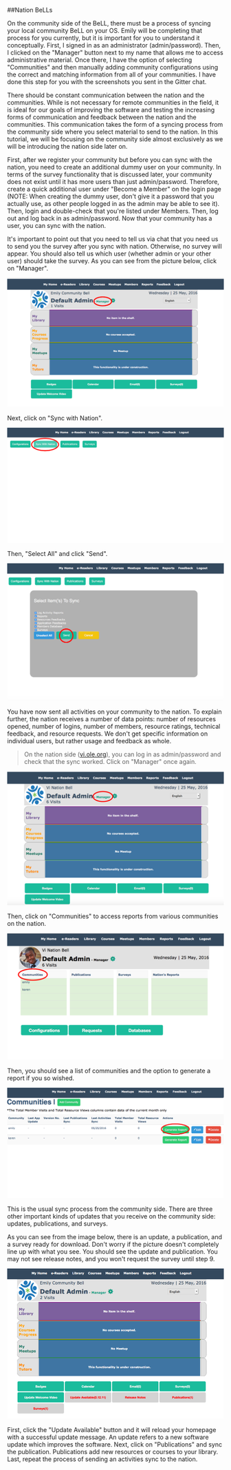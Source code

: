 ##Nation BeLLs

On the community side of the BeLL, there must be a process of syncing your local community BeLL on your OS. Emily will be completing that process for you currently, but it is important for you to understand it conceptually. First, I signed in as an administrator (admin/password). Then, I clicked on the "Manager" button next to my name that allows me to access administrative material. Once there, I have the option of selecting "Communities" and then manually adding community configurations using the correct and matching information from all of your communities. I have done this step for you with the screenshots you sent in the Gitter chat.

There should be constant communication between the nation and the communities. While is not necessary for remote communities in the field, it is ideal for our goals of improving the software and testing the increasing forms of communication and feedback between the nation and the communities. This communication takes the form of a syncing process from the community side where you select material to send to the nation. In this tutorial, we will be focusing on the community side almost exclusively as we will be introducing the nation side later on.

First, after we register your community but before you can sync with the nation, you need to create an additional dummy user on your community. In terms of the survey functionality that is discussed later, your community does not exist until it has more users than just admin/password. Therefore, create a quick additional user under "Become a Member" on the login page (NOTE: When creating the dummy user, don't give it a password that you actually use, as other people logged in as the admin may be able to see it). Then, login and double-check that you're listed under Members. Then, log out and log back in as admin/password. Now that your community has a user, you can sync with the nation.

It's important to point out that you need to tell us via chat that you need us to send you the survey after you sync with nation. Otherwise, no survey will appear. You should also tell us which user (whether admin or your other user) should take the survey. As you can see from the picture below, click on "Manager".

![Clicking on "Manager"](uploads/images/nation.md1.png)

Next, click on "Sync with Nation".

![Clicking on "Sync with Nation"](uploads/images/nation.md2.png)

Then, "Select All" and click "Send".

![Clicking on "Select All" and "Send"](uploads/images/nation.md3.png)

You have now sent all activities on your community to the nation. To explain further, the nation receives a number of data points: number of resources opened, number of logins, number of members, resource ratings, technical feedback, and resource requests. We don't get specific information on individual users, but rather usage and feedback as whole.

> On the nation side ([vi.ole.org](http://vi.ole.org)), you can log in as admin/password and check that the sync worked. Click on "Manager" once again.

![Clicking on "Manager" after logging in on the nation](uploads/images/nation.md4.png)

Then, click on "Communities" to access reports from various communities on the nation.

![Clicking on "Communities"](uploads/images/nation.md5.png)

Then, you should see a list of communities and the option to generate a report if you so wished.

![Generate Report](uploads/images/nation.md6.png)

This is the usual sync process from the community side. There are three other important kinds of updates that you receive on the community side: updates, publications, and surveys.  

As you can see from the image below, there is an update, a publication, and a survey ready for download. Don't worry if the picture doesn't completely line up with what you see. You should see the update and publication. You may not see release notes, and you won't request the survey until step 9.

![Update, Publication, and Survey ready from the nation](uploads/images/nation.md7.png)

First, click the "Update Available" button and it will reload your homepage with a successful update message. An update refers to a new software update which improves the software. Next, click on "Publications" and sync the publication. Publications add new resources or courses to your library. Last, repeat the process of sending an activities sync to the nation.
